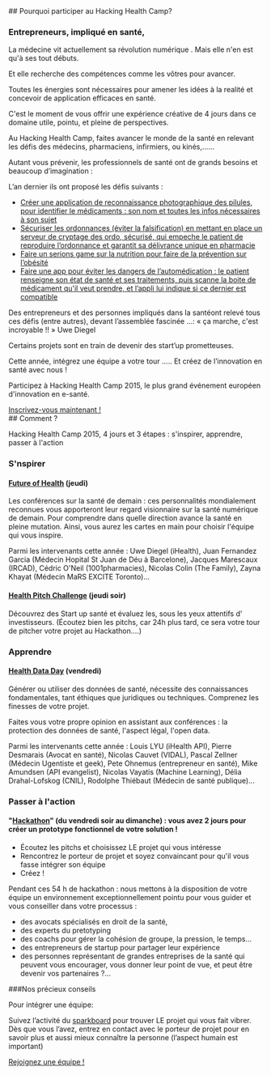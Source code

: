<div class="col-xs-12 col-md-6" markdown="1">
## Pourquoi participer au Hacking Health Camp?

### Entrepreneurs, impliqué en santé,

La médecine vit actuellement sa révolution numérique . Mais elle n'en est qu'à ses tout débuts.

Et elle recherche des compétences comme les vôtres pour avancer.

Toutes les énergies sont nécessaires pour amener les idées à la realité et concevoir de application efficaces en santé.

C'est le moment de vous offrir une expérience créative de 4 jours dans ce domaine utile, pointu, et pleine de perspectives.

Au Hacking Health Camp, faites avancer le monde de la santé en relevant les défis des médecins, pharmaciens, infirmiers, ou kinés,......

Autant vous prévenir, les professionnels de santé ont de grands besoins et beaucoup d’imagination :

L’an dernier ils ont proposé les défis suivants :

- [Créer une application de reconnaissance photographique des pilules, pour identifier le médicaments : son nom et toutes les infos nécessaires à son sujet](http://projects.digitalhealthcamp.eu/projet0/)
- [Sécuriser les ordonnances (éviter la falsification) en mettant en place un serveur de cryptage des ordo, sécurisé, qui empeche le patient de reproduire l’ordonnance et garantit sa délivrance unique en pharmacie](http://projects.digitalhealthcamp.eu/projet1/)
- [Faire un serions game sur la nutrition pour faire de la prévention sur l’obésité](http://projects.digitalhealthcamp.eu/serious-games-sur-la-nutrition/)
- [Faire une app pour éviter les dangers de l’automédication : le patient renseigne son état de santé et ses traitements,  puis scanne la boite de médicament qu'il veut prendre, et l’appli lui indique si ce dernier est compatible](http://projects.digitalhealthcamp.eu/29-flash-med/)

Des entrepreneurs et des personnes impliqués dans la santéont relevé tous ces défis (entre autres), devant l’assemblée fascinée ...:
« ça marche, c'est incroyable !! » Uwe Diegel

Certains projets sont en train de devenir des start’up prometteuses.

Cette année, intégrez une équipe a votre tour ..... Et créez de l’innovation en santé avec nous !

Participez à Hacking Health Camp 2015, le plus grand événement européen d'innovation en e-santé.

<a href="http://hhcamp.eventbrite.fr" class="btn btn-primary btn-block">
          Inscrivez-vous maintenant !
        </a>

</div>

<div class="col-xs-12 col-md-6" markdown="1">
## Comment ?

Hacking Health Camp 2015, 4 jours et 3 étapes : s'inspirer, apprendre, passer à l'action

### S'nspirer

#### [Future of Health](future-of-health.html) (jeudi)

Les conférences sur la santé de demain : ces personnalités mondialement reconnues vous apporteront leur regard visionnaire sur la santé numérique de demain.
Pour comprendre dans quelle direction avance la santé en pleine mutation. Ainsi, vous aurez les cartes en main pour choisir l'équipe qui vous inspire.

Parmi les intervenants cette année : Uwe Diegel (iHealth), Juan Fernandez Garcia (Médecin Hopital St Juan de Déu à Barcelone), Jacques Marescaux (IRCAD), Cédric O'Neil (1001pharmacies), Nicolas Colin (The Family), Zayna Khayat (Médecin MaRS EXCITE Toronto)...

#### [Health Pitch Challenge](health-pitch-challenge.html) (jeudi soir)

Découvrez des Start up santé et évaluez les, sous les yeux attentifs d' investisseurs.
(Écoutez bien les pitchs, car 24h plus tard, ce sera votre tour de pitcher votre projet au Hackathon....)

### Apprendre

#### [Health Data Day](health-data-day.html) (vendredi)

Générer ou utiliser des données de santé, nécessite des connaissances fondamentales, tant éthiques que juridiques ou techniques.
Comprenez les finesses de votre projet.

Faites vous votre propre opinion en assistant aux conférences : la protection des données de santé, l'aspect légal, l'open data.

Parmi les intervenants cette année : Louis LYU (iHealth API), Pierre Desmarais (Avocat en santé), Nicolas Cauvet (VIDAL), Pascal Zellner (Médecin Ugentiste et geek), Pete Ohnemus (entrepreneur en santé), Mike Amundsen (API evangelist), Nicolas Vayatis (Machine Learning), Délia Drahal-Lofskog (CNIL), Rodolphe Thiébaut (Médecin de santé publique)...

### Passer à l'action

#### "[Hackathon](health-hackathon.html)" (du vendredi soir au dimanche) : vous avez 2 jours pour créer un prototype fonctionnel de votre solution !

 - Écoutez les pitchs et choisissez LE projet qui vous intéresse
 - Rencontrez le porteur de projet et soyez convaincant pour qu'il vous fasse intégrer son équipe
 - Créez !

Pendant ces 54 h de hackathon : nous mettons à la disposition de votre équipe un environnement exceptionnellement pointu pour vous guider et vous conseiller dans votre processus :

 - des avocats spécialisés en droit de la santé,
 - des experts du pretotyping
 - des coachs  pour gérer la cohésion de groupe, la pression, le temps…
 - des entrepreneurs de startup pour partager leur expérience
 - des personnes représentant de grandes entreprises de la santé qui peuvent vous encourager, vous donner leur point de vue, et peut être devenir vos partenaires ?...

###Nos précieux conseils

Pour intégrer une équipe:

Suivez l’activité du [sparkboard](http://hhcamp.spaskboard.com) pour trouver LE projet qui vous fait vibrer. Dès que vous l’avez, entrez en contact avec le porteur de projet pour en savoir plus et aussi mieux connaître la personne  (l’aspect humain est important)

<a href="http://hhcamp.sparkboard.com" class="btn btn-primary btn-block">
          Rejoignez une équipe !
        </a>
</div>
